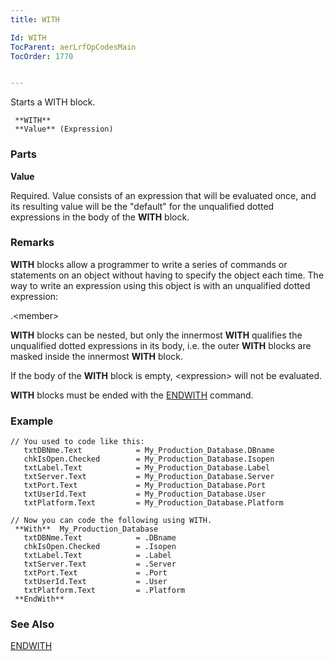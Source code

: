 ```yaml
---
title: WITH

Id: WITH
TocParent: aerLrfOpCodesMain
TocOrder: 1770


---
```


Starts a WITH block. 

```
 **WITH** 
 **Value** (Expression)
```

### Parts

**Value** 

Required. Value consists of an expression that will be evaluated once, and its resulting value will be the "default" for the unqualified dotted expressions in the body of the **WITH** block.


### Remarks
**WITH** blocks allow a programmer to write a series of commands or statements on an object without having to specify the object each time. The way to write an expression using this object is with an unqualified dotted expression: 

.&lt;member&gt;

**WITH** blocks can be nested, but only the innermost **WITH** qualifies the unqualified dotted expressions in its body, i.e. the outer **WITH** blocks are masked inside the innermost **WITH** block. 

If the body of the **WITH** block is empty, &lt;expression&gt; will not be evaluated. 

**WITH** blocks must be ended with the [ENDWITH](ENDWITH.html) command. 

### Example

```
// You used to code like this:
   txtDBNme.Text            = My_Production_Database.DBname
   chkIsOpen.Checked        = My_Production_Database.Isopen
   txtLabel.Text            = My_Production_Database.Label
   txtServer.Text           = My_Production_Database.Server
   txtPort.Text             = My_Production_Database.Port
   txtUserId.Text           = My_Production_Database.User
   txtPlatform.Text         = My_Production_Database.Platform
```


```
// Now you can code the following using WITH.
 **With**  My_Production_Database
   txtDBNme.Text            = .DBname
   chkIsOpen.Checked        = .Isopen
   txtLabel.Text            = .Label
   txtServer.Text           = .Server
   txtPort.Text             = .Port
   txtUserId.Text           = .User
   txtPlatform.Text         = .Platform
 **EndWith** 
```

### See Also
[ENDWITH](ENDWITH.html) 
